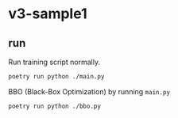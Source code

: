 # v3-sample1

## run

Run training script normally.

```sh
poetry run python ./main.py
```

BBO (Black-Box Optimization) by running `main.py`

```sh
poetry run python ./bbo.py
```
